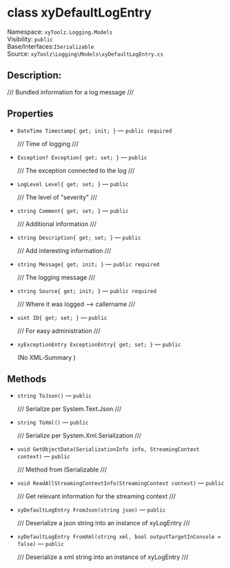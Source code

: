 # class xyDefaultLogEntry

Namespace: `xyToolz.Logging.Models`  
Visibility: `public`  
Base/Interfaces:`ISerializable`  
Source: `xyToolz\Logging\Models\xyDefaultLogEntry.cs`

## Description:

/// Bundled information for a log message
    ///

## Properties

- `DateTime Timestamp{ get; init; }` — `public required`
  
  /// Time of logging
        ///
- `Exception? Exception{ get; set; }` — `public`
  
  /// The exception connected to the log
        ///
- `LogLevel Level{ get; set; }` — `public`
  
  /// The level of "severity"
        ///
- `string Comment{ get; set; }` — `public`
  
  /// Additional information
        ///
- `string Description{ get; set; }` — `public`
  
  /// Add interesting information
        ///
- `string Message{ get; init; }` — `public required`
  
  /// The logging message
        ///
- `string Source{ get; init; }` — `public required`
  
  /// Where it was logged --> callername
        ///
- `uint ID{ get; set; }` — `public`
  
  /// For easy administration
        ///
- `xyExceptionEntry ExceptionEntry{ get; set; }` — `public`
  
  (No XML‑Summary )

## Methods

- `string ToJson()` — `public`
  
  /// Serialize per System.Text.Json
        ///
- `string ToXml()` — `public`
  
  /// Serialize per System.Xml.Serialization
        ///
- `void GetObjectData(SerializationInfo info, StreamingContext context)` — `public`
  
  /// Method from ISerializable
        ///
- `void ReadAllStreamingContextInfo(StreamingContext context)` — `public`
  
  /// Get relevant information for the streaming context
        ///
- `xyDefaultLogEntry FromJson(string json)` — `public`
  
  /// Deserialize a json string into an instance of xyLogEntry
        ///
- `xyDefaultLogEntry FromXml(string xml, bool outputTargetInConsole = false)` — `public`
  
  /// Deserialize a xml string into an instance of xyLogEntry
        ///

